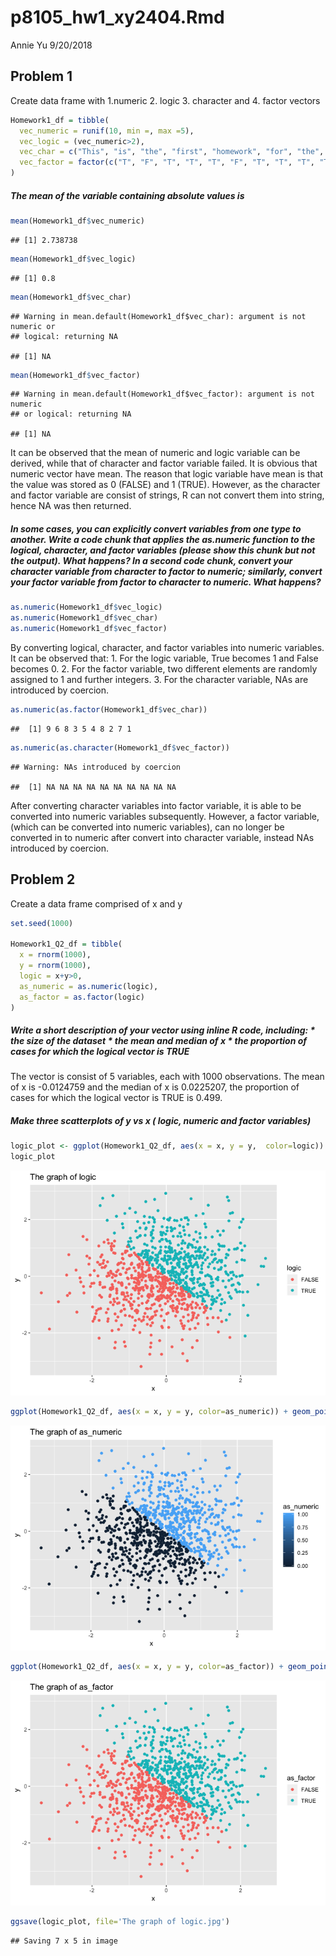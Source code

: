 p8105\_hw1\_xy2404.Rmd
================
Annie Yu
9/20/2018

Problem 1
---------

Create data frame with 1.numeric 2. logic 3. character and 4. factor vectors

``` r
Homework1_df = tibble(
  vec_numeric = runif(10, min =, max =5),
  vec_logic = (vec_numeric>2),
  vec_char = c("This", "is", "the", "first", "homework", "for", "the", "data", "Science", "class"), 
  vec_factor = factor(c("T", "F", "T", "T", "T", "F", "T", "T", "T", "T"))
)
```

##### The mean of the variable containing absolute values is

``` r
mean(Homework1_df$vec_numeric)
```

    ## [1] 2.738738

``` r
mean(Homework1_df$vec_logic)
```

    ## [1] 0.8

``` r
mean(Homework1_df$vec_char)
```

    ## Warning in mean.default(Homework1_df$vec_char): argument is not numeric or
    ## logical: returning NA

    ## [1] NA

``` r
mean(Homework1_df$vec_factor)
```

    ## Warning in mean.default(Homework1_df$vec_factor): argument is not numeric
    ## or logical: returning NA

    ## [1] NA

It can be observed that the mean of numeric and logic variable can be derived, while that of character and factor variable failed. It is obvious that numeric vector have mean. The reason that logic variable have mean is that the value was stored as 0 (FALSE) and 1 (TRUE). However, as the character and factor variable are consist of strings, R can not convert them into string, hence NA was then returned.

##### In some cases, you can explicitly convert variables from one type to another. Write a code chunk that applies the as.numeric function to the logical, character, and factor variables (please show this chunk but not the output). What happens? In a second code chunk, convert your character variable from character to factor to numeric; similarly, convert your factor variable from factor to character to numeric. What happens?

``` r
as.numeric(Homework1_df$vec_logic)
as.numeric(Homework1_df$vec_char)
as.numeric(Homework1_df$vec_factor)
```

By converting logical, character, and factor variables into numeric variables. It can be observed that: 1. For the logic variable, True becomes 1 and False becomes 0. 2. For the factor variable, two different elements are randomly assigned to 1 and further integers. 3. For the character variable, NAs are introduced by coercion.

``` r
as.numeric(as.factor(Homework1_df$vec_char))
```

    ##  [1] 9 6 8 3 5 4 8 2 7 1

``` r
as.numeric(as.character(Homework1_df$vec_factor))
```

    ## Warning: NAs introduced by coercion

    ##  [1] NA NA NA NA NA NA NA NA NA NA

After converting character variables into factor variable, it is able to be converted into numeric variables subsequently. However, a factor variable, (which can be converted into numeric variables), can no longer be converted in to numeric after convert into character variable, instead NAs introduced by coercion.

Problem 2
---------

Create a data frame comprised of x and y

``` r
set.seed(1000)

Homework1_Q2_df = tibble(
  x = rnorm(1000),
  y = rnorm(1000),
  logic = x+y>0,
  as_numeric = as.numeric(logic),
  as_factor = as.factor(logic)
)
```

##### Write a short description of your vector using inline R code, including: \* the size of the dataset \* the mean and median of x \* the proportion of cases for which the logical vector is TRUE

The vector is consist of 5 variables, each with 1000 observations. The mean of x is -0.0124759 and the median of x is 0.0225207, the proportion of cases for which the logical vector is TRUE is 0.499.

##### Make three scatterplots of y vs x ( logic, numeric and factor variables)

``` r
logic_plot <- ggplot(Homework1_Q2_df, aes(x = x, y = y,  color=logic)) + geom_point() + ggtitle('The graph of logic')
logic_plot
```

![](p8105_hw1_xy2404_files/figure-markdown_github/unnamed-chunk-4-1.png)

``` r
ggplot(Homework1_Q2_df, aes(x = x, y = y, color=as_numeric)) + geom_point() + ggtitle('The graph of as_numeric')
```

![](p8105_hw1_xy2404_files/figure-markdown_github/unnamed-chunk-4-2.png)

``` r
ggplot(Homework1_Q2_df, aes(x = x, y = y, color=as_factor)) + geom_point() + ggtitle('The graph of as_factor')
```

![](p8105_hw1_xy2404_files/figure-markdown_github/unnamed-chunk-4-3.png)

``` r
ggsave(logic_plot, file='The graph of logic.jpg')
```

    ## Saving 7 x 5 in image
